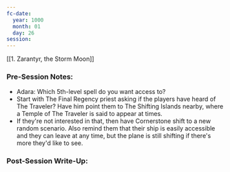 ```yaml
---
fc-date:
  year: 1000
  month: 01
  day: 26
session: 
---
```

[[1. Zarantyr, the Storm Moon]]

### Pre-Session Notes:
* Adara: Which 5th-level spell do you want access to?
* Start with The Final Regency priest asking if the players have heard of The Traveler? Have him point them to The Shifting Islands nearby, where a Temple of The Traveler is said to appear at times.
* If they're not interested in that, then have Cornerstone shift to a new random scenario. Also remind them that their ship is easily accessible and they can leave at any time, but the plane is still shifting if there's more they'd like to see.


### Post-Session Write-Up:
